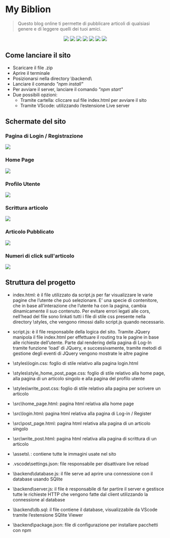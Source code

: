 # My Biblion 
> Questo blog online ti permette di pubblicare articoli di qualsiasi genere e di leggere quelli dei tuoi amici.


<div align="center">
  <img src="https://img.shields.io/badge/HTML5-E34F26?style=for-the-badge&logo=html5&logoColor=white">
  <img src="https://img.shields.io/badge/CSS3-1572B6?style=for-the-badge&logo=css3&logoColor=white">
  <img src="https://img.shields.io/badge/JavaScript-323330?style=for-the-badge&logo=javascript&logoColor=F7DF1E">
  <img src="https://img.shields.io/badge/SQLite-07405E?style=for-the-badge&logo=sqlite&logoColor=white">
  <img src="https://img.shields.io/badge/Bootstrap-563D7C?style=for-the-badge&logo=bootstrap&logoColor=white">
  <img src="https://img.shields.io/badge/Node.js-43853D?style=for-the-badge&logo=node.js&logoColor=white">
  <img src="https://img.shields.io/badge/GIT-E44C30?style=for-the-badge&logo=git&logoColor=white">
</div>




## Come lanciare il sito
* Scaricare il file .zip
* Aprire il terminale 
* Posizionarsi nella directory \backend\
* Lanciare il comando _"npm install"_
* Per avviare il server, lanciare il comando _"npm start"_
* Due possibili opzioni:
  * Tramite cartella: cliccare sul file index.html per avviare il sito
  * Tramite VScode: utilizzando l’estensione Live server



## Schermate del sito

### Pagina di Login / Registrazione
![](images/login.PNG)

### Home Page
![](images/home.PNG)

### Profilo Utente
![](images/profile.PNG)

### Scrittura articolo
![](images/writepost.PNG)

### Articolo Pubblicato
![](images/article.PNG)

### Numeri di click sull'articolo
![](images/statistic.PNG)


## Struttura del progetto

* index.html: è il file utilizzato da script.js per far visualizzare le varie pagine che l’utente che può selezionare. E’ una specie di contenitore, che in base all’interazione che l’utente ha con la pagina, cambia dinamicamente il suo contenuto. Per evitare errori legati alle cors, nell’head del file sono linkati tutti i file di stile css presente nella directory \styles, che vengono rimossi dallo script.js quando necessario.

* script.js: è il file responsabile della logica del sito. Tramite JQuery manipola il file index.html per effettuare il routing tra le pagine in base alle richieste dell’utente. Parte dal rendering della pagina di Log-In tramite 
funzione ‘load’ di JQuery, e successivamente, tramite metodi di gestione degli eventi di JQuery vengono mostrate le altre pagine

* \styles\login.css: foglio di stile relativo alla pagina login.html
* \styles\style_home_post_page.css: foglio di stile relativo alla home page, alla pagina di un articolo singolo e alla pagina del profilo utente
* \styles\write_post.css: foglio di stile relativo alla pagina per scrivere un articolo
* \src\home_page.html: pagina html relativa alla home page
* \src\login.html: pagina html relativa alla pagina di Log-in / Register
* \src\post_page.html: pagina html relativa alla pagina  di un articolo singolo
* \src\write_post.html: pagina html relativa alla pagina di scrittura di un articolo
* \assets\ : contiene tutte le immagini usate nel sito
* \.vscode\settings.json: file responsabile per disattivare live reload
* \backend\database.js: il file serve ad aprire una connessione con il database usando SQlite
* \backend\server.js: il file è responsabile di far partire il server e gestisce tutte le richieste HTTP che vengono fatte dal client utilizzando la connessione al database
* \backend\db.sql: il file contiene il database, visualizzabile da VScode tramite l’estensione SQlite Viewer
* \backend\package.json: file di configurazione per installare pacchetti con npm
